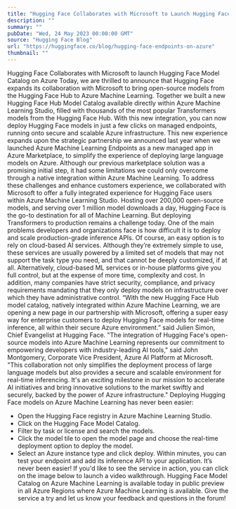 ```yaml
---
title: "Hugging Face Collaborates with Microsoft to Launch Hugging Face Model Catalog on Azure"
description: ""
summary: ""
pubDate: "Wed, 24 May 2023 00:00:00 GMT"
source: "Hugging Face Blog"
url: "https://huggingface.co/blog/hugging-face-endpoints-on-azure"
thumbnail: ""
---
```


Hugging Face Collaborates with Microsoft to launch Hugging Face Model Catalog on Azure
Today, we are thrilled to announce that Hugging Face expands its collaboration with Microsoft to bring open-source models from the Hugging Face Hub to Azure Machine Learning. Together we built a new Hugging Face Hub Model Catalog available directly within Azure Machine Learning Studio, filled with thousands of the most popular Transformers models from the Hugging Face Hub. With this new integration, you can now deploy Hugging Face models in just a few clicks on managed endpoints, running onto secure and scalable Azure infrastructure.
This new experience expands upon the strategic partnership we announced last year when we launched Azure Machine Learning Endpoints as a new managed app in Azure Marketplace, to simplify the experience of deploying large language models on Azure. Although our previous marketplace solution was a promising initial step, it had some limitations we could only overcome through a native integration within Azure Machine Learning. To address these challenges and enhance customers experience, we collaborated with Microsoft to offer a fully integrated experience for Hugging Face users within Azure Machine Learning Studio.
Hosting over 200,000 open-source models, and serving over 1 million model downloads a day, Hugging Face is the go-to destination for all of Machine Learning. But deploying Transformers to production remains a challenge today.
One of the main problems developers and organizations face is how difficult it is to deploy and scale production-grade inference APIs. Of course, an easy option is to rely on cloud-based AI services. Although they’re extremely simple to use, these services are usually powered by a limited set of models that may not support the task type you need, and that cannot be deeply customized, if at all. Alternatively, cloud-based ML services or in-house platforms give you full control, but at the expense of more time, complexity and cost. In addition, many companies have strict security, compliance, and privacy requirements mandating that they only deploy models on infrastructure over which they have administrative control.
“With the new Hugging Face Hub model catalog, natively integrated within Azure Machine Learning, we are opening a new page in our partnership with Microsoft, offering a super easy way for enterprise customers to deploy Hugging Face models for real-time inference, all within their secure Azure environment.” said Julien Simon, Chief Evangelist at Hugging Face.
"The integration of Hugging Face's open-source models into Azure Machine Learning represents our commitment to empowering developers with industry-leading AI tools," said John Montgomery, Corporate Vice President, Azure AI Platform at Microsoft. "This collaboration not only simplifies the deployment process of large language models but also provides a secure and scalable environment for real-time inferencing. It's an exciting milestone in our mission to accelerate AI initiatives and bring innovative solutions to the market swiftly and securely, backed by the power of Azure infrastructure."
Deploying Hugging Face models on Azure Machine Learning has never been easier:
- Open the Hugging Face registry in Azure Machine Learning Studio.
- Click on the Hugging Face Model Catalog.
- Filter by task or license and search the models.
- Click the model tile to open the model page and choose the real-time deployment option to deploy the model.
- Select an Azure instance type and click deploy.
Within minutes, you can test your endpoint and add its inference API to your application. It’s never been easier!
If you'd like to see the service in action, you can click on the image below to launch a video walkthrough.
Hugging Face Model Catalog on Azure Machine Learning is available today in public preview in all Azure Regions where Azure Machine Learning is available. Give the service a try and let us know your feedback and questions in the forum!